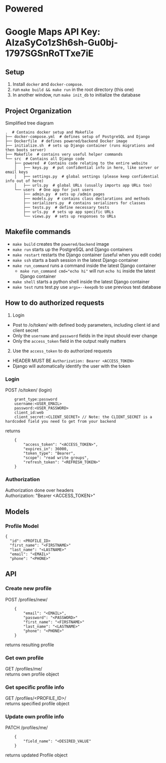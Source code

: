 # Powered
# Google Maps API Key: AIzaSyCo1zSh6sh-Gu0bj-1797SGSnRoTTxe7iE

## Setup
1. Install `docker` and `docker-compose`. 
2. run `make build && make run` in the root directory (this one)
3. In another window, run `make init_db` to initialize the database


## Project Organization

Simplified tree diagram
``` /usr/bin/tree
.  # Contains docker setup and Makefile
├── docker-compose.yml  # defines setup of PostgreSQL and Django
├── Dockerfile  # defines powered/backend Docker image
├── initialize.sh  # sets up Django container (runs migrations and then boots server)
├── Makefile  # contains very useful helper commands
└── src  # Contains all Django code
    ├── powered  # Contains code relating to the entire website
    │   ├── keys.py  # put confidential info in here, like server or email keys
    │   ├── settings.py  # global settings (please keep confidential info out of here)
    │   ├── urls.py  # global URLs (usually imports app URLs too)
    └── users  # One app for just users
        ├── admin.py  # sets up /admin pages
        ├── models.py  # contains class declarations and methods
        ├── serializers.py  # contains serializers for classes 
        ├── tests.py  # define necessary tests
        ├── urls.py  # sets up app specific URLs
        └── views.py  # sets up responses to URLs
```

## Makefile commands
- `make build` creates the `powered/backend` image
- `make run` starts up the PostgreSQL and Django containers
- `make restart` restarts the Django container (useful when you edit code)
- `make ssh` starts a bash session in the latest Django container
- `make run_command` runs a command inside the latest Django container
    - `make run_command cmd="echo hi"` will run `echo hi` inside the latest Django container
- `make shell` starts a python shell inside the latest Django container
- `make test` runs test.py use `args=--keepdb` to use previous test database


## How to do authorized requests
1. Login
  - Post to /o/token/ with defined body parameters, including client id and client secret
  - Only the `username` and `password` fields in the input should ever change
  - Only the `access_token` field in the output really matters 
2. Use the `access_token` to do authorized requests
  - HEADER MUST BE `Authorization: Bearer <ACCESS_TOKEN>`
  - Django will automatically identify the user with the token  

### Login
  POST /o/token/ (login)
  ```x-www-form-urlencoded
      grant_type:password
      username:<USER_EMAIL>
      password:<USER_PASSWORD>
      client_id:web
      client_secret:<CLIENT_SECRET> // Note: the CLIENT_SECRET is a hardcoded field you need to get from your backend
  ```
  returns 
  ```
      {
          "access_token": "<ACCESS_TOKEN>",
          "expires_in": 36000,
          "token_type": "Bearer",
          "scope": "read write groups",
          "refresh_token": "<REFRESH_TOKEN>"
      }
  ```

### Authorization
  Authorization done over headers  
  Authorization: "Bearer <ACCESS_TOKEN>"

## Models

### Profile Model
```
{
  "id": <PROFILE_ID>
  "first_name": "<FIRSTNAME>"
  "last_name": "<LASTNAME>"
  "email": "<EMAIL>"
  "phone": "<PHONE>"
```

## API
### Create new profile
  POST /profiles/new/
  ```
      {
          "email": "<EMAIL>",
          "password": "<PASSWORD>"
          "first_name": "<FIRSTNAME>"
          "last_name": "<LASTNAME>"
          "phone": "<PHONE>"
      }
  ```
  returns resulting profile


### Get own profile
  GET /profiles/me/  
  returns own profile object

### Get specific profile info
  GET /profiles/<PROFILE_ID>/  
  returns specified profile object

### Update own profile info
  PATCH /profiles/me/  
  
  ```
      {
          "field_name": "<DESIRED_VALUE"
      }
  ```

  returns updated Profile object




